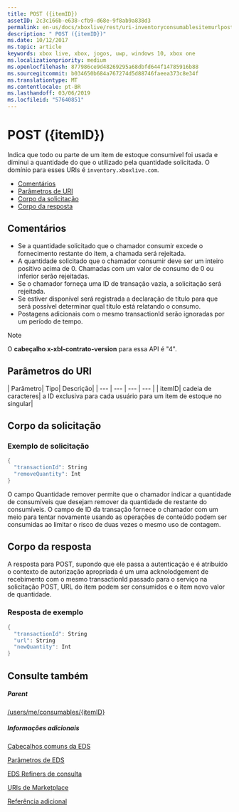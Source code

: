 ```yaml
---
title: POST ({itemID})
assetID: 2c3c166b-e638-cfb9-d68e-9f8ab9a838d3
permalink: en-us/docs/xboxlive/rest/uri-inventoryconsumablesitemurlpost.html
description: " POST ({itemID})"
ms.date: 10/12/2017
ms.topic: article
keywords: xbox live, xbox, jogos, uwp, windows 10, xbox one
ms.localizationpriority: medium
ms.openlocfilehash: 877986ce9d48269295a68dbfd644f14785916b88
ms.sourcegitcommit: b034650b684a767274d5d88746faeea373c8e34f
ms.translationtype: MT
ms.contentlocale: pt-BR
ms.lasthandoff: 03/06/2019
ms.locfileid: "57640851"
---
```

# <a name="post-itemid"></a>POST ({itemID})
Indica que todo ou parte de um item de estoque consumível foi usada e diminui a quantidade do que o utilizado pela quantidade solicitada.
O domínio para esses URIs é `inventory.xboxlive.com`.

  * [Comentários](#ID4EX)
  * [Parâmetros de URI](#ID4EQB)
  * [Corpo da solicitação](#ID4E2B)
  * [Corpo da resposta](#ID4ENC)

<a id="ID4EX"></a>


## <a name="remarks"></a>Comentários

   * Se a quantidade solicitado que o chamador consumir excede o fornecimento restante do item, a chamada será rejeitada.
   * A quantidade solicitado que o chamador consumir deve ser um inteiro positivo acima de 0. Chamadas com um valor de consumo de 0 ou inferior serão rejeitadas.
   * Se o chamador forneça uma ID de transação vazia, a solicitação será rejeitada.
   * Se estiver disponível será registrada a declaração de título para que será possível determinar qual título está relatando o consumo.
   * Postagens adicionais com o mesmo transactionId serão ignoradas por um período de tempo.


> [!NOTE]
> O <b>cabeçalho x-xbl-contrato-version</b> para essa API é "4".


<a id="ID4EQB"></a>


## <a name="uri-parameters"></a>Parâmetros do URI

| Parâmetro| Tipo| Descrição|
| --- | --- | --- | --- |
| itemID| cadeia de caracteres| a ID exclusiva para cada usuário para um item de estoque no singular|

<a id="ID4E2B"></a>


## <a name="request-body"></a>Corpo da solicitação

<a id="ID4EBC"></a>


### <a name="sample-request"></a>Exemplo de solicitação


```cpp
{
  "transactionId": String
  "removeQuantity": Int
}

```


O campo Quantidade remover permite que o chamador indicar a quantidade de consumíveis que desejam remover da quantidade de restante do consumíveis. O campo de ID da transação fornece o chamador com um meio para tentar novamente usando as operações de conteúdo podem ser consumidas ao limitar o risco de duas vezes o mesmo uso de contagem.

<a id="ID4ENC"></a>


## <a name="response-body"></a>Corpo da resposta

A resposta para POST, supondo que ele passa a autenticação e é atribuído o contexto de autorização apropriada é um uma acknolodgement de recebimento com o mesmo transactionId passado para o serviço na solicitação POST, URL do item podem ser consumidos e o item novo valor de quantidade.

<a id="ID4EVC"></a>


### <a name="sample-response"></a>Resposta de exemplo


```cpp
{
  "transactionId": String
  "url": String
  "newQuantity": Int
}

```


<a id="ID4E6C"></a>


## <a name="see-also"></a>Consulte também

<a id="ID4EBD"></a>


##### <a name="parent"></a>Parent

[/users/me/consumables/{itemID}](uri-inventoryconsumablesitemurl.md)


<a id="ID4ELD"></a>


##### <a name="further-information"></a>Informações adicionais

[Cabeçalhos comuns da EDS](../../additional/edscommonheaders.md)

 [Parâmetros de EDS](../../additional/edsparameters.md)

 [EDS Refiners de consulta](../../additional/edsqueryrefiners.md)

 [URIs de Marketplace](atoc-reference-marketplace.md)

 [Referência adicional](../../additional/atoc-xboxlivews-reference-additional.md)
